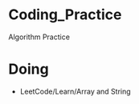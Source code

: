 # Coding_Practice
Algorithm Practice

# Doing
- LeetCode/Learn/Array and String
  

  <!--
  Markdown ref1:
    http://taewan.kim/post/markdown/#comment
  -->